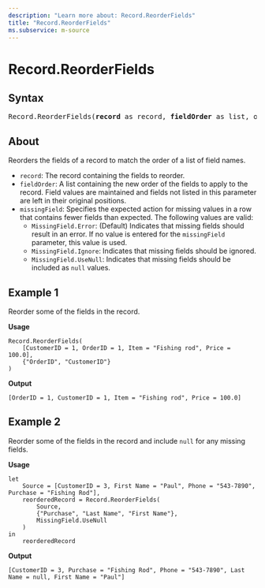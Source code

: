 ```yaml
---
description: "Learn more about: Record.ReorderFields"
title: "Record.ReorderFields"
ms.subservice: m-source
---
```

# Record.ReorderFields

## Syntax

<pre>
Record.ReorderFields(<b>record</b> as record, <b>fieldOrder</b> as list, optional <b>missingField</b> as nullable number) as record
</pre>
  
## About

Reorders the fields of a record to match the order of a list of field names.

* `record`: The record containing the fields to reorder.
* `fieldOrder`: A list containing the new order of the fields to apply to the record. Field values are maintained and fields not listed in this parameter are left in their original positions.
* `missingField`: Specifies the expected action for missing values in a row that contains fewer fields than expected. The following values are valid:
  * `MissingField.Error`: (Default) Indicates that missing fields should result in an error. If no value is entered for the `missingField` parameter, this value is used.
  * `MissingField.Ignore`: Indicates that missing fields should be ignored.
  * `MissingField.UseNull`: Indicates that missing fields should be included as `null` values.

## Example 1

Reorder some of the fields in the record.

**Usage**

```powerquery-m
Record.ReorderFields(
    [CustomerID = 1, OrderID = 1, Item = "Fishing rod", Price = 100.0],
    {"OrderID", "CustomerID"}
)
```

**Output**

`[OrderID = 1, CustomerID = 1, Item = "Fishing rod", Price = 100.0]`

## Example 2

Reorder some of the fields in the record and include `null` for any missing fields.

**Usage**

```powerquery-m
let
    Source = [CustomerID = 3, First Name = "Paul", Phone = "543-7890", Purchase = "Fishing Rod"],
    reorderedRecord = Record.ReorderFields(
        Source, 
        {"Purchase", "Last Name", "First Name"}, 
        MissingField.UseNull
    )
in
    reorderedRecord
```

**Output**

`[CustomerID = 3, Purchase = "Fishing Rod", Phone = "543-7890", Last Name = null, First Name = "Paul"]`
